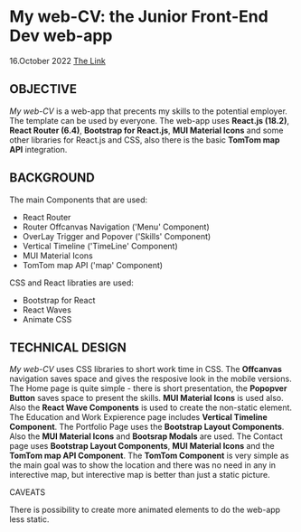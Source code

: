 # My web-CV: the Junior Front-End Dev web-app

16.October 2022 [The Link](https://boisterous-kitsune-9c59c4.netlify.app/)

## OBJECTIVE
*My web-CV* is a web-app that precents my skills to the potential employer. The template can be used by everyone. The web-app uses **React.js (18.2)**, **React Router (6.4)**, **Bootstrap for React.js**, **MUI Material Icons** and some other libraries for React.js and CSS, also there is the basic **TomTom map API** integration.

## BACKGROUND
The main Components that are used:
- React Router 
- Router Offcanvas Navigation ('Menu' Component)
- OverLay Trigger and Popover ('Skills' Component)
- Vertical Timeline ('TimeLine' Component)
- MUI Material Icons
- TomTom map API ('map' Component)

CSS and React libraties are used:
- Bootstrap for React
- React Waves
- Animate CSS    


## TECHNICAL DESIGN

*My web-CV* uses CSS libraries to short work time in CSS.
The **Offcanvas** navigation saves space and gives the resposive look in the mobile versions.
The Home page is quite simple - there is short presentation, the **Popopver Button** saves space to present the skills. **MUI Material Icons** is used also. Also the **React Wave Components** is used to create the non-static element.
The Education and Work Expierence page includes **Vertical Timeline Component**.
The Portfolio Page uses the **Bootstrap Layout Components**. Also the **MUI Material Icons** and **Bootsrap Modals** are used.
The Contact page uses **Bootstrap Layout Components**, **MUI Material Icons** and the **TomTom map API Component**. 
The **TomTom Component** is very simple as the main goal was to show the location and there was no need in any in interective map, but interective map is better than just a static picture.

CAVEATS

There is possibility to create more animated elements to do the web-app less static.
